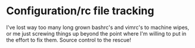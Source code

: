 # Configuration/rc file tracking

I've lost way too many long grown bashrc's and vimrc's to machine wipes, or me just screwing things up beyond the point where I'm willing to put in the effort to fix them. Source control to the rescue!
